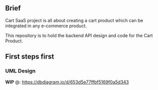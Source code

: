 ## Brief
Cart SaaS project is all about creating a cart product which can be integrated in any e-commerce product.

This repository is to hold the backend API design and code for the Cart Product.
## First steps first
### UML Design
**WIP** @: https://dbdiagram.io/d/653d5e77ffbf5169f0a5d343
